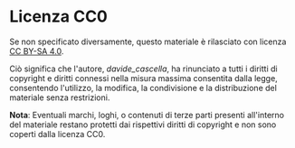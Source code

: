 
# Licenza CC0

Se non specificato diversamente, questo materiale è rilasciato con licenza  [CC BY-SA 4.0](https://creativecommons.org/licenses/by-sa/4.0/deed.it).

Ciò significa che l'autore, *davide_cascella*, ha rinunciato a tutti i diritti di copyright e diritti connessi nella misura massima consentita dalla legge, consentendo l'utilizzo, la modifica, la condivisione e la distribuzione del materiale senza restrizioni.

**Nota**: Eventuali marchi, loghi, o contenuti di terze parti presenti all'interno del materiale restano protetti dai rispettivi diritti di copyright e non sono coperti dalla licenza CC0.
